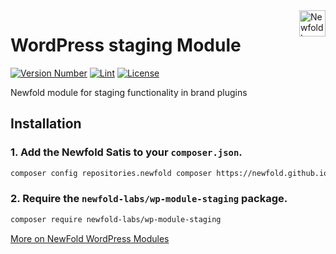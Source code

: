 <a href="https://newfold.com/" target="_blank">
    <img src="https://newfold.com/content/experience-fragments/newfold/site-header/master/_jcr_content/root/header/logo.coreimg.svg/1621395071423/newfold-digital.svg" alt="Newfold Logo" title="Newfold Digital" align="right" 
height="42" />
</a>

# WordPress staging Module

[![Version Number](https://img.shields.io/github/v/release/newfold-labs/wp-module-staging?color=21a0ed&labelColor=333333)](https://github.com/newfold-labs/wp-module-staging/releases)
[![Lint](https://github.com/newfold-labs/wp-module-staging/actions/workflows/lint.yml/badge.svg?branch=main)](https://github.com/newfold-labs/wp-module-staging/actions/workflows/lint.yml)
[![License](https://img.shields.io/github/license/newfold-labs/wp-module-staging?labelColor=333333&color=666666)](https://raw.githubusercontent.com/newfold-labs/wp-module-staging/master/LICENSE)

Newfold module for staging functionality in brand plugins

## Installation

### 1. Add the Newfold Satis to your `composer.json`.

 ```bash
 composer config repositories.newfold composer https://newfold.github.io/satis
 ```

### 2. Require the `newfold-labs/wp-module-staging` package.

 ```bash
 composer require newfold-labs/wp-module-staging
 ```

[More on NewFold WordPress Modules](https://github.com/newfold-labs/wp-module-loader)
